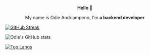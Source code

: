 <p align=center>  <strong> Hello 👋</strong> <p>
<p align=center>  
   My name is Odie Andriampeno, I'm <strong>a backend developer</strong>
<p>

[![GitHub Streak](http://github-readme-streak-stats.herokuapp.com?user=odie100&theme=onedark&hide_border=true&mode=weekly)](https://git.io/streak-stats) 

![Odie's GitHub stats](https://github-readme-stats.vercel.app/api?username=odie100&show_icons=true&theme=slateorange)

[![Top Langs](https://github-readme-stats.vercel.app/api/top-langs/?username=odie100&layout=donut)](https://github.com/anuraghazra/github-readme-stats)
